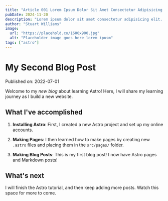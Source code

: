 ```yaml
---
title: "Article 001 Lorem Ipsum Dolor Sit Amet Consectetur Adipisicing Elit"
pubDate: 2024-11-20
description: "Lorem ipsum dolor sit amet consectetur adipisicing elit. Laboriosam, inventore possimus. Similique excepturi facilis, voluptas voluptatem, ad aliquid ipsum quas autem nemo, delectus quo."
author: "Stuart Williams"
image:
  url: "https://placehold.co/1600x900.jpg"
  alt: "Placeholder image goes here lorem ipusm"
tags: ["astro"]
---
```


# My Second Blog Post

Published on: 2022-07-01

Welcome to my _new blog_ about learning Astro! Here, I will share my learning journey as I build a new website.

## What I've accomplished

1. **Installing Astro**: First, I created a new Astro project and set up my online accounts.

2. **Making Pages**: I then learned how to make pages by creating new `.astro` files and placing them in the `src/pages/` folder.

3. **Making Blog Posts**: This is my first blog post! I now have Astro pages and Markdown posts!

## What's next

I will finish the Astro tutorial, and then keep adding more posts. Watch this space for more to come.
